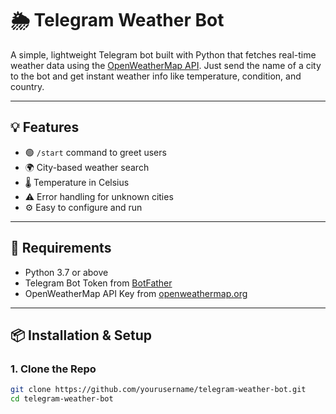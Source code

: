 # 🌦️ Telegram Weather Bot

A simple, lightweight Telegram bot built with Python that fetches real-time weather data using the [OpenWeatherMap API](https://openweathermap.org/api). Just send the name of a city to the bot and get instant weather info like temperature, condition, and country.

---

## 💡 Features

- 🟢 `/start` command to greet users
- 🌍 City-based weather search
- 🌡️ Temperature in Celsius
- ⚠️ Error handling for unknown cities
- ⚙️ Easy to configure and run

---

## 🧰 Requirements

- Python 3.7 or above
- Telegram Bot Token from [BotFather](https://t.me/BotFather)
- OpenWeatherMap API Key from [openweathermap.org](https://openweathermap.org/api)

---

## 📦 Installation & Setup

### 1. Clone the Repo

```bash
git clone https://github.com/yourusername/telegram-weather-bot.git
cd telegram-weather-bot
